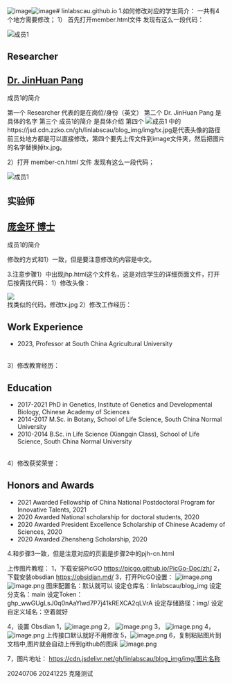 ![image](https://github.com/linlabscau/linlabscau.github.io/assets/147996306/e1b2c0c2-3d60-4bec-8e11-3f27dc9c23bf)![image](https://github.com/linlabscau/linlabscau.github.io/assets/147996306/d402b02b-9d96-4cb3-babb-0db56051956e)# linlabscau.github.io
1.如何修改对应的学生简介：
一共有4个地方需要修改；
1）
首先打开member.html文件
发现有这么一段代码：
<div class="member col col-md-2">
			  <img src="https://jsd.cdn.zzko.cn/gh/linlabscau/blog_img/img/tx.jpg" alt="成员1">
			  <h2>Researcher</h2>
			  <h2><a style="color: inherit;" href="jhp.html">Dr. JinHuan Pang</a></h2>
			  <p>成员1的简介</p>
</div> 
第一个 Researcher 代表的是在岗位/身份（英文）
第二个 Dr. JinHuan Pang 是具体的名字
第三个 成员1的简介 是具体介绍
第四个  <img src="https://jsd.cdn.zzko.cn/gh/linlabscau/blog_img/img/tx.jpg" alt="成员1"> 中的 https://jsd.cdn.zzko.cn/gh/linlabscau/blog_img/img/tx.jpg是代表头像的路径
前三处地方都是可以直接修改，第四个要先上传文件到image文件夹，然后把图片的名字替换掉tx.jpg。

2）打开 member-cn.html 文件
发现有这么一段代码；
<div class="member col col-md-2">
				<img src="https://jsd.cdn.zzko.cn/gh/linlabscau/blog_img/img/tx.jpg" alt="成员1">
				<h2>实验师</h2>
				<h2><a style="color: inherit;" href="pjh-cn.html">庞金环 博士</a></h2>
				<p>成员1的简介</p>
</div>
修改的方式和1）一致，但是要注意修改的内容是中文。

3.注意步骤1）中出现jhp.html这个文件名，这是对应学生的详细页面文件，打开后按需找代码：
1）修改头像：
<div class="col col-md-4">
					<div class="member-portrait">
						<img src = "https://jsd.cdn.zzko.cn/gh/linlabscau/blog_img/img/tx.jpg">
					</div>
</div>
找类似的代码，修改tx.jpg
2）修改工作经历：
<br><h2>Work Experience</h2>                                                                     
					<ul>
						<li>2023, Professor at South China Agricultural University </li>
</ul><br>
3）修改教育经历：
<h2>Education</h2>
					<ul>
						<li>2017-2021	PhD in Genetics, Institute of Genetics and Developmental Biology, Chinese Academy of Sciences
						<li>2014-2017	M.Sc. in Botany, School of Life Science, South China Normal University</li>
						<li>2010-2014	B.Sc. in Life Science (Xiangqin Class), School of Life Science, South China Normal University</li>
					</ul><br>
4）修改获奖荣誉：
					<h2>Honors and Awards</h2>
					<ul>
						<li>2021	Awarded Fellowship of China National Postdoctoral Program for Innovative Talents, 2021</li>
						<li>2020	Awarded National scholarship for doctoral students, 2020</li>
						<li>2020	Awarded President Excellence Scholarship of Chinese Academy of Sciences, 2020 </li>
						<li>2020	Awarded Zhensheng Scholarship, 2020</li>
					</ul>
4.和步骤3一致，但是注意对应的页面是步骤2中的pjh-cn.html


上传图片教程：
1，下载安装PicGO
https://picgo.github.io/PicGo-Doc/zh/
2，下载安装obsdian
https://obsidian.md/
3，打开PicGO设置：
![image.png](https://raw.githubusercontent.com/linlabscau/blog_img/main/img/20240704181500.png)
![image.png](https://raw.githubusercontent.com/linlabscau/blog_img/main/img/20240704181612.png)
图床配置名：默认就可以
设定仓库名：linlabscau/blog_img
设定分支名：main
设定Token：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
设定存储路径：img/
设定自定义域名：空着就好

4，设置 Obsdian 
1，![image.png](https://raw.githubusercontent.com/linlabscau/blog_img/main/img/20240704181828.png)
2，
![image.png](https://raw.githubusercontent.com/linlabscau/blog_img/main/img/20240704181918.png)
3，
![image.png](https://raw.githubusercontent.com/linlabscau/blog_img/main/img/20240704181958.png)
4，
![image.png](https://raw.githubusercontent.com/linlabscau/blog_img/main/img/20240704182055.png)
 上传接口默认就好不用修改
5，![image.png](https://raw.githubusercontent.com/linlabscau/blog_img/main/img/20240704182344.png)
6，复制粘贴图片到文档中,图片就会自动上传到github的图床
![image.png](https://raw.githubusercontent.com/linlabscau/blog_img/main/img/20240704182434.png)

7，图片地址：
https://cdn.jsdelivr.net/gh/linlabscau/blog_img/img/图片名称


20240706
20241225
克隆测试